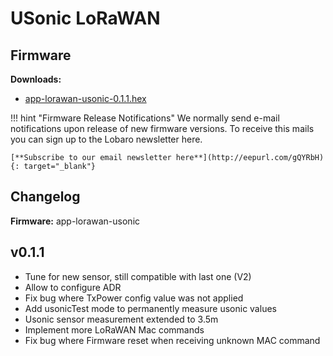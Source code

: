 # USonic LoRaWAN

## Firmware
**Downloads:**

* [app-lorawan-usonic-0.1.1.hex](firmware/app-lorawan-usonic-0.1.1.hex)

!!! hint "Firmware Release Notifications"
    We normally send e-mail notifications upon release of new firmware versions. To receive this mails you can sign up
    to the Lobaro newsletter here.
    
    [**Subscribe to our email newsletter here**](http://eepurl.com/gQYRbH){: target="_blank"} 
    

## Changelog 

**Firmware:** app-lorawan-usonic

v0.1.1
--------
- Tune for new sensor, still compatible with last one (V2)
- Allow to configure ADR
- Fix bug where TxPower config value was not applied
- Add usonicTest mode to permanently measure usonic values
- Usonic sensor measurement extended to 3.5m
- Implement more LoRaWAN Mac commands
- Fix bug where Firmware reset when receiving unknown MAC command